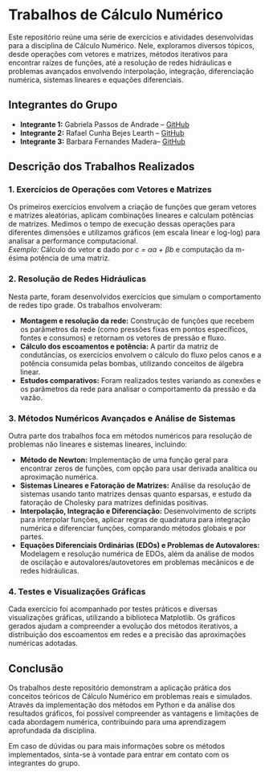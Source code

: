 # Trabalhos de Cálculo Numérico

Este repositório reúne uma série de exercícios e atividades desenvolvidas para a disciplina de Cálculo Numérico. Nele, exploramos diversos tópicos, desde operações com vetores e matrizes, métodos iterativos para encontrar raízes de funções, até a resolução de redes hidráulicas e problemas avançados envolvendo interpolação, integração, diferenciação numérica, sistemas lineares e equações diferenciais.

## Integrantes do Grupo

- **Integrante 1:** Gabriela Passos de Andrade – [GitHub](https://github.com/gabipandrade)
- **Integrante 2:** Rafael Cunha Bejes Learth – [GitHub](https://github.com/RafaelLearth)
- **Integrante 3:** Barbara Fernandes Madera– [GitHub](https://github.com/barbarafernandesmadera)

## Descrição dos Trabalhos Realizados

### 1. Exercícios de Operações com Vetores e Matrizes

Os primeiros exercícios envolvem a criação de funções que geram vetores e matrizes aleatórias, aplicam combinações lineares e calculam potências de matrizes. Medimos o tempo de execução dessas operações para diferentes dimensões e utilizamos gráficos (em escala linear e log-log) para analisar a performance computacional.  
*Exemplo:* Cálculo do vetor **c** dado por _c = αa + βb_ e computação da m-ésima potência de uma matriz.

### 2. Resolução de Redes Hidráulicas

Nesta parte, foram desenvolvidos exercícios que simulam o comportamento de redes tipo grade. Os trabalhos envolveram:  
- **Montagem e resolução da rede:** Construção de funções que recebem os parâmetros da rede (como pressões fixas em pontos específicos, fontes e consumos) e retornam os vetores de pressão e fluxo.  
- **Cálculo dos escoamentos e potência:** A partir da matriz de condutâncias, os exercícios envolvem o cálculo do fluxo pelos canos e a potência consumida pelas bombas, utilizando conceitos de álgebra linear.  
- **Estudos comparativos:** Foram realizados testes variando as conexões e os parâmetros da rede para analisar o comportamento da pressão e da vazão.  

### 3. Métodos Numéricos Avançados e Análise de Sistemas

Outra parte dos trabalhos foca em métodos numéricos para resolução de problemas não lineares e sistemas lineares, incluindo:  
- **Método de Newton:** Implementação de uma função geral para encontrar zeros de funções, com opção para usar derivada analítica ou aproximação numérica.  
- **Sistemas Lineares e Fatoração de Matrizes:** Análise da resolução de sistemas usando tanto matrizes densas quanto esparsas, e estudo da fatoração de Cholesky para matrizes definidas positivas.  
- **Interpolação, Integração e Diferenciação:** Desenvolvimento de scripts para interpolar funções, aplicar regras de quadratura para integração numérica e diferenciar funções, comparando métodos globais e por partes.  
- **Equações Diferenciais Ordinárias (EDOs) e Problemas de Autovalores:** Modelagem e resolução numérica de EDOs, além da análise de modos de oscilação e autovalores/autovetores em problemas mecânicos e de redes hidráulicas.

### 4. Testes e Visualizações Gráficas

Cada exercício foi acompanhado por testes práticos e diversas visualizações gráficas, utilizando a biblioteca Matplotlib. Os gráficos gerados ajudam a compreender a evolução dos métodos iterativos, a distribuição dos escoamentos em redes e a precisão das aproximações numéricas adotadas.

## Conclusão

Os trabalhos deste repositório demonstram a aplicação prática dos conceitos teóricos de Cálculo Numérico em problemas reais e simulados. Através da implementação dos métodos em Python e da análise dos resultados gráficos, foi possível compreender as vantagens e limitações de cada abordagem numérica, contribuindo para uma aprendizagem aprofundada da disciplina.

Em caso de dúvidas ou para mais informações sobre os métodos implementados, sinta-se à vontade para entrar em contato com os integrantes do grupo.
